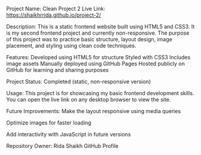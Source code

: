 Project Name: Clean Project 2
Live Link: https://shaikhrrida.github.io/project-2/

Description:
This is a static frontend website built using HTML5 and CSS3. It is my second frontend project and currently non-responsive. The purpose of this project was to practice basic structure, layout design, image placement, and styling using clean code techniques.

Features:
Developed using HTML5 for structure
Styled with CSS3
Includes image assets
Manually deployed using GitHub Pages
Hosted publicly on GitHub for learning and sharing purposes

Project Status:
Completed (static, non-responsive version)

Usage:
This project is for showcasing my basic frontend development skills. You can open the live link on any desktop browser to view the site.

Future Improvements:
Make the layout responsive using media queries

Optimize images for faster loading

Add interactivity with JavaScript in future versions

Repository Owner:
Rida Shaikh
GitHub Profile
